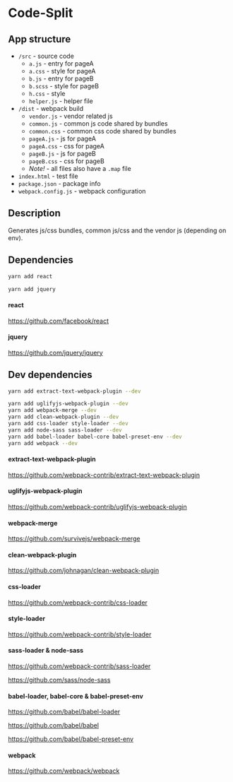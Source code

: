 # Code-Split

## App structure

- `/src` - source code
    - `a.js` - entry for pageA
    - `a.css` - style for pageA
    - `b.js` - entry for pageB
    - `b.scss` - style for pageB
    - `h.css` - style
    - `helper.js` - helper file
- `/dist` - webpack build
    - `vendor.js` - vendor related js
    - `common.js` - common js code shared by bundles
    - `common.css` - common css code shared by bundles
    - `pageA.js` - js for pageA
    - `pageA.css` - css for pageA
    - `pageB.js` - js for pageB
    - `pageB.css` - css for pageB
    - _Note!_ - all files also have a `.map` file
- `index.html` - test file
- `package.json` - package info
- `webpack.config.js` - webpack configuration

## Description

Generates js/css bundles, common js/css and the vendor js
(depending on env).

## Dependencies

```bash
yarn add react

yarn add jquery
```

#### react

https://github.com/facebook/react

#### jquery

https://github.com/jquery/jquery


## Dev dependencies

```bash
yarn add extract-text-webpack-plugin --dev

yarn add uglifyjs-webpack-plugin --dev
yarn add webpack-merge --dev
yarn add clean-webpack-plugin --dev
yarn add css-loader style-loader --dev
yarn add node-sass sass-loader --dev
yarn add babel-loader babel-core babel-preset-env --dev
yarn add webpack --dev
```


#### extract-text-webpack-plugin

https://github.com/webpack-contrib/extract-text-webpack-plugin

#### uglifyjs-webpack-plugin

https://github.com/webpack-contrib/uglifyjs-webpack-plugin

#### webpack-merge

https://github.com/survivejs/webpack-merge

#### clean-webpack-plugin

https://github.com/johnagan/clean-webpack-plugin

#### css-loader

https://github.com/webpack-contrib/css-loader

#### style-loader

https://github.com/webpack-contrib/style-loader

#### sass-loader & node-sass

https://github.com/webpack-contrib/sass-loader

https://github.com/sass/node-sass

#### babel-loader, babel-core & babel-preset-env

https://github.com/babel/babel-loader

https://github.com/babel/babel

https://github.com/babel/babel-preset-env

#### webpack

https://github.com/webpack/webpack
